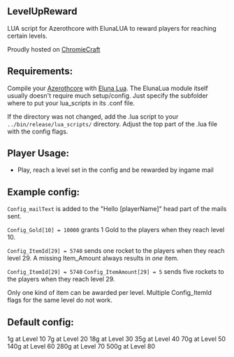 ## LevelUpReward
LUA script for Azerothcore with ElunaLUA to reward players for reaching certain levels.

Proudly hosted on [ChromieCraft](https://www.chromiecraft.com/)

## Requirements:

Compile your [Azerothcore](https://github.com/azerothcore/azerothcore-wotlk) with [Eluna Lua](https://www.azerothcore.org/catalogue-details.html?id=131435473).
The ElunaLua module itself usually doesn't require much setup/config. Just specify the subfolder where to put your lua_scripts in its .conf file.

If the directory was not changed, add the .lua script to your `../bin/release/lua_scripts/` directory.
Adjust the top part of the .lua file with the config flags.


## Player Usage:
- Play, reach a level set in the config and be rewarded by ingame mail


## Example config:
`Config_mailText` is added to the "Hello [playerName]" head part of the mails sent.

`Config_Gold[10] = 10000` grants 1 Gold to the players when they reach level 10.

`Config_ItemId[29] = 5740` sends one rocket to the players when they reach level 29.
A missing Item_Amount always results in *one* item.

`Config_ItemId[29] = 5740` 
`Config_ItemAmount[29] = 5` sends five rockets to the players when they reach level 29.

Only one kind of item can be awarded per level. Multiple Config_ItemId flags for the same level do not work.

## Default config:

1g   at Level 10
7g   at Level 20
18g  at Level 30
35g  at Level 40
70g  at Level 50
140g at Level 60
280g at Level 70
500g at Level 80
